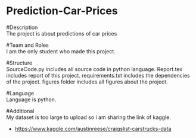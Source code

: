 # Prediction-Car-Prices

#Description <br />
  The project is about predictions of car prices
 
#Team and Roles <br />
  I am the only student who made this project.
  
 #Structure <br />
   SourceCode.py includes all source code in python language. 
   Report.tex includes report of this project.
   requirements.txt includes the dependencies of the project.
   figures folder includes all figures about the project.
   
 #Language <br />
   Language is python.
 
 #Additional <br />
   My dataset is too large to upload so i am sharing the link of kaggle.
   - https://www.kaggle.com/austinreese/craigslist-carstrucks-data
